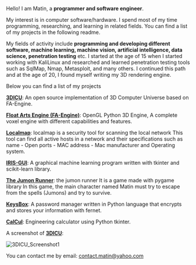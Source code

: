 Hello! 
I am Matin, a <strong>programmer and software engineer</strong>.

My interest is in computer software/hardware.
I spend most of my time programming, researching, and learning in related fields.
You can find a list of my projects in the following readme.

My fields of activity include <strong>programming and developing different software, machine learning, machine vision, artificial intelligence, data science, penetration testing</strong> etc.
I started at the age of 15 when I started working with KaliLinux and researched and learned penetration testing tools such as SqlMap, Nmap, Metasploit, and many others.
I continued this path and at the age of 20, I found myself writing my 3D rendering engine.

Below you can find a list of my projects

[<strong>3DICU</strong>](https://github.com/MatinAfzal/3DICU): An open source implementation of 3D Computer Universe based on FA-Engine.

[<strong>Float Arts Engine (FA-Engine)</strong>](https://github.com/MatinAfzal/FloatArtsEngine): OpenGL Python 3D Engine, A complete voxel engine with different capabilities and features.

[<strong>Localmap</strong>](http://github.com/MatinAfzal/Localmap): localmap is a security tool for scanning the local network This tool can find all active hosts in a network and their specifications such as name - Open ports - MAC address - Mac manufacturer and Operating system.

[<strong>IRIS-GUI</strong>](https://github.com/MatinAfzal/IRIS-GUI): A graphical machine learning program written with tkinter and scikit-learn library.

[<strong>The Jumon Runner</strong>](https://github.com/MatinAfzal/TheJumonRunner): the jumon runner It is a game made with pygame library In this game, the main character named Matin must try to escape from the spells (Jumons) and try to survive.

[<strong>KeysBox</strong>](https://github.com/MatinAfzal/KeysBox): A password manager written in Python language that encrypts and stores your information with fernet.

[<strong>CalCul</strong>](https://github.com/MatinAfzal/CalCul): Engineering calculator using Python tkinter.

A screenshot of [<strong>3DICU</strong>](https://github.com/MatinAfzal/3DICU):

![3DICU_Screenshot1](https://github.com/MatinAfzal/3DICU/assets/128434167/9a1a3d19-8475-4d27-9280-13d635cc2bdd)

You can contact me by email: contact.matin@yahoo.com
